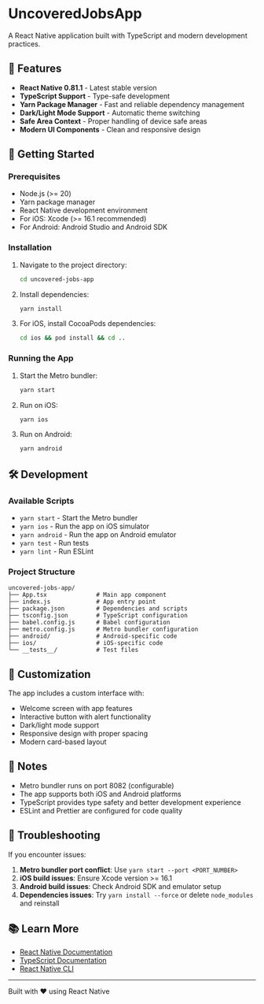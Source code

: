 # UncoveredJobsApp

A React Native application built with TypeScript and modern development practices.

## 🚀 Features

- **React Native 0.81.1** - Latest stable version
- **TypeScript Support** - Type-safe development
- **Yarn Package Manager** - Fast and reliable dependency management
- **Dark/Light Mode Support** - Automatic theme switching
- **Safe Area Context** - Proper handling of device safe areas
- **Modern UI Components** - Clean and responsive design

## 📱 Getting Started

### Prerequisites

- Node.js (>= 20)
- Yarn package manager
- React Native development environment
- For iOS: Xcode (>= 16.1 recommended)
- For Android: Android Studio and Android SDK

### Installation

1. Navigate to the project directory:
   ```bash
   cd uncovered-jobs-app
   ```

2. Install dependencies:
   ```bash
   yarn install
   ```

3. For iOS, install CocoaPods dependencies:
   ```bash
   cd ios && pod install && cd ..
   ```

### Running the App

1. Start the Metro bundler:
   ```bash
   yarn start
   ```

2. Run on iOS:
   ```bash
   yarn ios
   ```

3. Run on Android:
   ```bash
   yarn android
   ```

## 🛠 Development

### Available Scripts

- `yarn start` - Start the Metro bundler
- `yarn ios` - Run the app on iOS simulator
- `yarn android` - Run the app on Android emulator
- `yarn test` - Run tests
- `yarn lint` - Run ESLint

### Project Structure

```
uncovered-jobs-app/
├── App.tsx              # Main app component
├── index.js             # App entry point
├── package.json         # Dependencies and scripts
├── tsconfig.json        # TypeScript configuration
├── babel.config.js      # Babel configuration
├── metro.config.js      # Metro bundler configuration
├── android/             # Android-specific code
├── ios/                 # iOS-specific code
└── __tests__/           # Test files
```

## 🎨 Customization

The app includes a custom interface with:
- Welcome screen with app features
- Interactive button with alert functionality
- Dark/light mode support
- Responsive design with proper spacing
- Modern card-based layout

## 📝 Notes

- Metro bundler runs on port 8082 (configurable)
- The app supports both iOS and Android platforms
- TypeScript provides type safety and better development experience
- ESLint and Prettier are configured for code quality

## 🔧 Troubleshooting

If you encounter issues:

1. **Metro bundler port conflict**: Use `yarn start --port <PORT_NUMBER>`
2. **iOS build issues**: Ensure Xcode version >= 16.1
3. **Android build issues**: Check Android SDK and emulator setup
4. **Dependencies issues**: Try `yarn install --force` or delete `node_modules` and reinstall

## 📚 Learn More

- [React Native Documentation](https://reactnative.dev/docs/getting-started)
- [TypeScript Documentation](https://www.typescriptlang.org/docs/)
- [React Native CLI](https://github.com/react-native-community/cli)

---

Built with ❤️ using React Native
